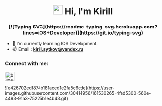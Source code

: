 <h1 align="center"><img src="https://user-images.githubusercontent.com/30414956/161528453-4883812b-9653-4dea-82ce-d861bbf28d26.gif" width="30" />   Hi, I'm Kirill</h1>
<h3 align="center">[![Typing SVG](https://readme-typing-svg.herokuapp.com?lines=iOS+Developer)](https://git.io/typing-svg)</h3>


- 🌱 I’m currently learning IOS Development.
- 📫 Email :  **kirill.sytkov@yandex.ru**

<h3 align="left">Connect with me:</h3>
<p style="text-align:left">
<a href="https://www.linkedin.com/in/kirill-sytkov-253590233/" target="blank"><img align="center" src="https://velanovascular.com/wp-content/uploads/2020/06/LinkedIn.png" alt="bilgecakar" height="30" width="30" /></a>
</p>
![e426702edf874b181aced1e2fa5c6cde](https://user-images.githubusercontent.com/30414956/161530265-4fed5300-560e-4493-91a3-75225b1e4b43.gif)

